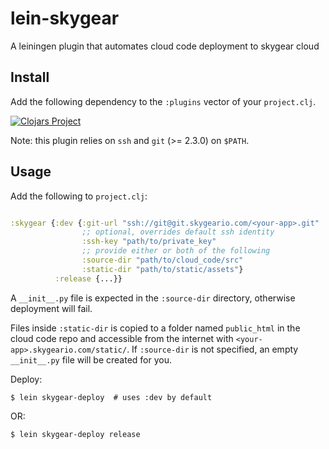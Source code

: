 # lein-skygear

A leiningen plugin that automates cloud code deployment to skygear cloud

## Install

Add the following dependency to the `:plugins` vector of your `project.clj`.

[![Clojars Project](https://img.shields.io/clojars/v/lein-skygear.svg)](https://clojars.org/lein-skygear)

Note: this plugin relies on `ssh` and `git` (>= 2.3.0) on `$PATH`.

## Usage

Add the following to `project.clj`:

```clojure

:skygear {:dev {:git-url "ssh://git@git.skygeario.com/<your-app>.git"
                ;; optional, overrides default ssh identity
                :ssh-key "path/to/private_key"
                ;; provide either or both of the following
                :source-dir "path/to/cloud_code/src"
                :static-dir "path/to/static/assets"}
          :release {...}}

```

A `__init__.py` file is expected in the `:source-dir` directory, otherwise deployment will fail.

Files inside `:static-dir` is copied to a folder named `public_html` in the cloud code repo
and accessible from the internet with `<your-app>.skygeario.com/static/`. If `:source-dir`
is not specified, an empty `__init__.py` file will be created for you.


Deploy:

```
$ lein skygear-deploy  # uses :dev by default
```
OR:
```
$ lein skygear-deploy release
```
